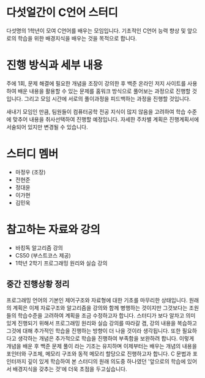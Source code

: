 # 다섯얼간이 C언어 스터디
다섯명의 1학년이 모여 C언어를 배우는 모임입니다.
기초적인 C언어 능력 향상 및 앞으로의 학습을 위한 배경지식을 배우는 것을 목적으로 합니다.

# 진행 방식과 세부 내용
주에 1회, 문제 해결에 필요한 개념을 조장이 강의한 후 백준 온라인 저지 사이트를 사용하여 배운 내용을 활용할 수 있는 문제를 홈워크 방식으로 풀어보는 과정으로 진행할 것입니다.
그리고 모임 시간에 서로의 풀이과정을 피드백하는 과정을 진행할 것입니다.

새내기 모임인 만큼, 팀원들이 컴퓨터공학 전공 지식이 많지 않음을 고려하여 학습 수준에 맞추어 내용을 취사선택하여 진행할 예정입니다.
자세한 주차별 계획은 진행계획서에 서술되어 있지만 변경될 수 있습니다.

# 스터디 멤버
- 마정우 (조장)
- 전현준
- 정대윤
- 이가현
- 김민욱

# 참고하는 자료와 강의
- 바킹독 알고리즘 강의
- CS50 (부스트코스 제공)
- 1학년 2학기 프로그래밍 원리와 실습 강의

## 중간 진행상황 정리

프로그래밍 언어의 기본인 제어구조와 자료형에 대한 기초를 마무리한 상태입니다.
원래의 계획은 이제 자료구조와 알고리즘을 강의와 함께 병행하는 것이지만 그것보다는 조원들의 학습수준을 고려하여 계획을 조금 수정하고자 합니다.
스터디가 보다 알차고 의미있게 진행되기 위해서 프로그래밍 원리와 실습 강의를 따라갈 겸, 강의 내용을 복습하고 그것에 대해 추가적인 학습을 진행하는 방향이 더 나을 것이라 생각됩니다.
또한 필요하다고 생각하는 개념은 추가적으로 학습을 진행하여 부족함을 보완하려 합니다.
이렇게 개념을 배운 후 백준 문제 풀이 라는 기조는 유지하며 이제부터는 배우는 개념의 내용을 포인터와 구조체, 메모리 구조와 동적 메모리 할당으로 진행하고자 합니다.
C 문법과 포인터까지 깊이 있게 학습하여 본 스터디의 원래 의도중 하나였던 '앞으로의 학습에 있어서 배경지식을 갖추는 것'에 더욱 초점을 두고싶습니다.

